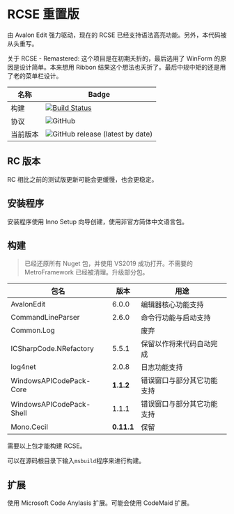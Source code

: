 # RCSE 重置版

由 Avalon Edit 强力驱动，现在的 RCSE 已经支持语法高亮功能。另外，本代码被从头重写。

关于 RCSE - Remastered: 这个项目是在初期夭折的，最后选用了 WinForm 的原因是设计简单。本来想用 Ribbon 结果这个想法也夭折了。最后中规中矩的还是用了老的菜单栏设计。

| 名称     | Badge                                                        |
| -------- | ------------------------------------------------------------ |
| 构建     | [![Build Status](https://endermanmc.visualstudio.com/RCSEReloaded-CI/_apis/build/status/RelaperCrystal.RCSE-Reloaded?branchName=master)](https://endermanmc.visualstudio.com/RCSEReloaded-CI/_build/latest?definitionId=6&branchName=master) |
| 协议     | ![GitHub](https://img.shields.io/github/license/RelaperCrystal/RCSE-Reloaded) |
| 当前版本 | ![GitHub release (latest by date)](https://img.shields.io/github/v/release/RelaperCrystal/RCSE-Reloaded) |

## RC 版本

RC 相比之前的测试版更新可能会更缓慢，也会更稳定。

## 安装程序

安装程序使用 Inno Setup 向导创建，使用非官方简体中文语言包。

## 构建

> 已经还原所有 Nuget 包，并使用 VS2019 成功打开。不需要的 MetroFramework 已经被清理。升级部分包。

| 包名                     | 版本       | 用途                       |
| ------------------------ | ---------- | -------------------------- |
| AvalonEdit               | 6.0.0      | 编辑器核心功能支持         |
| CommandLineParser        | 2.6.0      | 命令行功能与启动支持       |
| Common.Log               |            | 废弃                       |
| ICSharpCode.NRefactory   | 5.5.1      | 保留以作将来代码自动完成   |
| log4net                  | 2.0.8      | 日志功能支持               |
| WindowsAPICodePack-Core  | **1.1.2**  | 错误窗口与部分其它功能支持 |
| WindowsAPICodePack-Shell | 1.1.1      | 错误窗口与部分其它功能支持 |
| Mono.Cecil               | **0.11.1** | 保留                       |

需要以上包才能构建 RCSE。

可以在源码根目录下输入`msbuild`程序来进行构建。

## 扩展

使用 Microsoft Code Anylasis 扩展。可能会使用 CodeMaid 扩展。